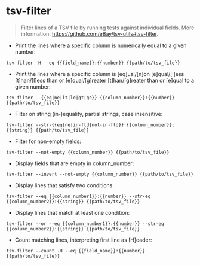 # tsv-filter

> Filter lines of a TSV file by running tests against individual fields.
> More information: <https://github.com/eBay/tsv-utils#tsv-filter>.

- Print the lines where a specific column is numerically equal to a given number:

`tsv-filter -H --eq {{field_name}}:{{number}} {{path/to/tsv_file}}`

- Print the lines where a specific column is [eq]ual/[n]on [e]qual/[l]ess [t]han/[l]ess than or [e]qual/[g]reater [t]han/[g]reater than or [e]qual to a given number:

`tsv-filter --{{eq|ne|lt|le|gt|ge}} {{column_number}}:{{number}} {{path/to/tsv_file}}`

- Filter on string (in-)equality, partial strings, case insensitive:

`tsv-filter --str-{{eq|ne|in-fld|not-in-fld}} {{column_number}}:{{string}} {{path/to/tsv_file}}`

- Filter for non-empty fields:

`tsv-filter --not-empty {{column_number}} {{path/to/tsv_file}}`

- Display fields that are empty in column_number:

`tsv-filter --invert --not-empty {{column_number}} {{path/to/tsv_file}}`

- Display lines that satisfy two conditions:

`tsv-filter --eq {{column_number1}}:{{number}} --str-eq {{column_number2}}:{{string}} {{path/to/tsv_file}}`

- Display lines that match at least one condition:

`tsv-filter --or --eq {{column_number1}}:{{number}} --str-eq {{column_number2}}:{{string}} {{path/to/tsv_file}}`

- Count matching lines, interpreting first line as [H]eader:

`tsv-filter --count -H --eq {{field_name}}:{{number}} {{path/to/tsv_file}}`
